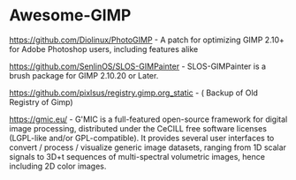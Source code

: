 # Awesome-GIMP

https://github.com/Diolinux/PhotoGIMP - A patch for optimizing GIMP 2.10+ for Adobe Photoshop users, including features alike

https://github.com/SenlinOS/SLOS-GIMPainter - SLOS-GIMPainter is a brush package for GIMP 2.10.20 or Later.

https://github.com/pixlsus/registry.gimp.org_static - ( Backup of Old Registry of Gimp)

https://gmic.eu/ - G'MIC is a full-featured open-source framework for digital image processing, distributed under the CeCILL free software licenses (LGPL-like and/or GPL-compatible). It provides several user interfaces to convert / process / visualize generic image datasets, ranging from 1D scalar signals to 3D+t sequences of multi-spectral volumetric images, hence including 2D color images. 

